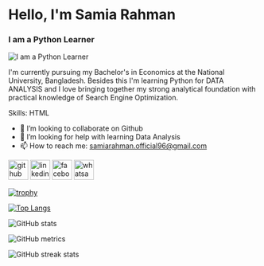 

# Hello, I'm Samia Rahman
### I am a Python Learner 
![I am a Python Learner ](https://media.licdn.com/dms/image/v2/D4E16AQEQ4hWGT4TXLw/profile-displaybackgroundimage-shrink_350_1400/B4EZozxojRKMAY-/0/1761805242045?e=1763596800&v=beta&t=8HGe3X9b7J5jgDMNqa0PjLjpNrT7dtFcpzWZ5K30ZjA)


I'm currently pursuing my Bachelor's in Economics at the National University, Bangladesh. Besides this I'm learning Python for DATA ANALYSIS and I love bringing together my strong analytical foundation with practical knowledge of Search Engine Optimization.

Skills: HTML

- 👯 I’m looking to collaborate on Github 
- 🤔 I’m looking for help with learning Data Analysis 
- 📫 How to reach me: samiarahman.official96@gmail.com 

[<img src='https://cdn.jsdelivr.net/npm/simple-icons@3.0.1/icons/github.svg' alt='github' height='40'>](https://github.com/InsightAtlas)  [<img src='https://cdn.jsdelivr.net/npm/simple-icons@3.0.1/icons/linkedin.svg' alt='linkedin' height='40'>](https://www.linkedin.com/in/samia-rahman-aishy/)  [<img src='https://cdn.jsdelivr.net/npm/simple-icons@3.0.1/icons/facebook.svg' alt='facebook' height='40'>](https://www.facebook.com/charu1411)  [<img src='https://cdn.jsdelivr.net/npm/simple-icons@3.0.1/icons/whatsapp.svg' alt='whatsapp' height='40'>](https://wa.me/<+8801786254439>)  



[![trophy](https://github-profile-trophy.vercel.app/?username=InsightAtlas)](https://github.com/ryo-ma/github-profile-trophy)

[![Top Langs](https://github-readme-stats.vercel.app/api/top-langs/?username=InsightAtlas)](https://github.com/anuraghazra/github-readme-stats)

![GitHub stats](https://github-readme-stats.vercel.app/api?username=InsightAtlas&show_icons=true&count_private=true)  

![GitHub metrics](https://metrics.lecoq.io/InsightAtlas)  

![GitHub streak stats](https://streak-stats.demolab.com/?user=InsightAtlas)  

